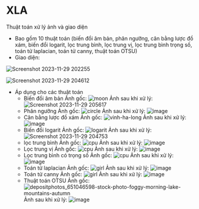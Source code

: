 # XLA
Thuật toán xử lý ảnh và giao diện
- Bao gồm 10 thuật toán (biến đổi âm bản, phân ngưỡng, cân bằng lược đồ xám, biến đổi logarit, lọc trung bình, lọc trung vị, lọc trung bình trọng số, toán tử laplacian, toán tử canny, thuật toán OTSU)
- Giao diện:

 ![Screenshot 2023-11-29 202255](https://github.com/minhpham02/XLA/assets/90706923/bc54905f-c852-44ad-9f19-4d54f1a93e9e)
 
 ![Screenshot 2023-11-29 204612](https://github.com/minhpham02/XLA/assets/90706923/f5a0cbbc-4f98-4b45-8a0f-1c239d8ff0d3)
 
- Áp dụng cho các thuật toán
  + Biến đổi âm bản
    Ảnh gốc:
    ![moon](https://github.com/minhpham02/XLA/assets/90706923/418b81b4-9546-49d0-b888-840578c3ac33)
    Ảnh sau khi xử lý:
    ![Screenshot 2023-11-29 205617](https://github.com/minhpham02/XLA/assets/90706923/c30861da-1879-483c-a49f-fcc2570a6035)
  + Phân ngưỡng
    Ảnh gốc:
    ![circle](https://github.com/minhpham02/XLA/assets/90706923/91589bd7-3358-4755-b3d0-ffdaf1cb3c2b)
    Ảnh sau khi xử lý:
    ![image](https://github.com/minhpham02/XLA/assets/90706923/9ca41051-8b20-4a76-85b1-929a0cb33570)
  + Cân bằng lược đồ xám
    Ảnh gốc:
    ![vinh-ha-long](https://github.com/minhpham02/XLA/assets/90706923/0af9db6c-9f9f-4069-9506-0bb7c51080d0)
    Ảnh sau khi xử lý:
    ![image](https://github.com/minhpham02/XLA/assets/90706923/113bc63b-705e-40b4-a54d-d2a221011a19)
  + Biến đổi logarit
    Ảnh gốc:
    ![logarit](https://github.com/minhpham02/XLA/assets/90706923/3e8466d0-e8b2-43f9-84f9-da11d94f52fd)
    Ảnh sau khi xử lý:
    ![Screenshot 2023-11-29 204753](https://github.com/minhpham02/XLA/assets/90706923/4bb9e1ff-2862-4f11-a613-de315b0033a0)
  + lọc trung bình
    Ảnh gốc:
    ![cpu](https://github.com/minhpham02/XLA/assets/90706923/665573d8-e01f-4feb-9853-6f818a60795c)
    Ảnh sau khi xử lý:
    ![image](https://github.com/minhpham02/XLA/assets/90706923/7371f3b6-b3be-4ea9-8017-7c395c587e90)
  + Lọc trung vị
    Ảnh gốc:
    ![cpu](https://github.com/minhpham02/XLA/assets/90706923/44b408fb-f08e-40d9-8e87-eb2c0ab6c328)
    Ảnh sau khi xử lý:
    ![image](https://github.com/minhpham02/XLA/assets/90706923/5997b267-2571-4fd7-85d2-2bc9a64440bd)
  + Lọc trung bình có trọng số
    Ảnh gốc:
    ![cpu](https://github.com/minhpham02/XLA/assets/90706923/33f71575-b5c5-4532-b620-6280dd65ffbd)
    Ảnh sau khi xử lý:
    ![image](https://github.com/minhpham02/XLA/assets/90706923/20862175-aefd-4185-a39d-0a334f4759fe)
  + Toán tử laplacian
    Ảnh gốc:
    ![girl](https://github.com/minhpham02/XLA/assets/90706923/ce394bf5-7fe4-4b8c-aa0c-760d7540c4aa)
    Ảnh sau khi xử lý:
    ![image](https://github.com/minhpham02/XLA/assets/90706923/e489c4cf-9151-4c15-bb28-110278749328)
  + Toán tử canny
    Ảnh gốc:
    ![girl](https://github.com/minhpham02/XLA/assets/90706923/e4c2cf03-2dd4-4d1d-9944-225ee9228e1f)
    Ảnh sau khi xử lý:
    ![image](https://github.com/minhpham02/XLA/assets/90706923/fb2035eb-cdf5-4ef8-840f-0ba0d44ca4f9)
  + Thuật toán OTSU
    Ảnh gốc:
   ![depositphotos_651046598-stock-photo-foggy-morning-lake-mountains-autumn](https://github.com/minhpham02/XLA/assets/90706923/73043bcb-3619-4d53-80cb-fb0285bd622e)
    Ảnh sau khi xử lý:
    ![image](https://github.com/minhpham02/XLA/assets/90706923/afa351fd-cd3d-4dee-a415-2b62e2c9d617)
